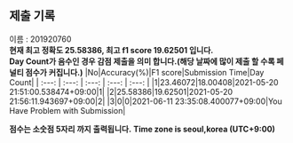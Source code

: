 


  
## 제출 기록  
이름 : 201920760  
**현재 최고 정확도 25.58386, 최고 f1 score 19.62501 입니다.**  
**Day Count가 음수인 경우 감점 제출을 의미 합니다.(해당 날짜에 많이 제출 할 수록 페널티 점수가 커집니다.)**
|No|Accuracy(%)|F1 score|Submission Time|Day Count|
| :---: | :---: | :---: | :---: | :---: |
|1|23.46072|18.00408|2021-05-20 21:51:00.538474+09:00|1|
|2|25.58386|19.62501|2021-05-20 21:56:11.943697+09:00|2|
|3|0|0|2021-06-11 23:35:08.400077+09:00|You Have Problem with Submission|


**점수는 소숫점 5자리 까지 출력됩니다.**
**Time zone is seoul,korea (UTC+9:00)**
